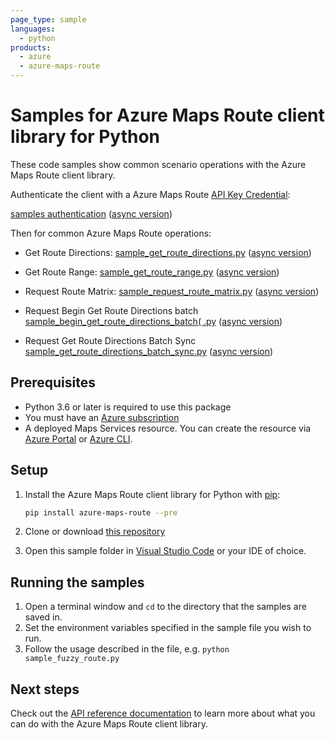 ```yaml
---
page_type: sample
languages:
  - python
products:
  - azure
  - azure-maps-route
---
```


# Samples for Azure Maps Route client library for Python

These code samples show common scenario operations with the Azure Maps Route client library.

Authenticate the client with a Azure Maps Route [API Key Credential](https://docs.microsoft.com/azure/azure-maps/how-to-manage-account-keys):

[samples authentication](https://github.com/Azure/azure-sdk-for-python/blob/main/sdk/maps/azure-maps-route/samples/sample_authentication.py) ([async version](https://github.com/Azure/azure-sdk-for-python/blob/main/sdk/maps/azure-maps-route/samples/async_samples/sample_authentication_async.py))

Then for common Azure Maps Route operations:

* Get Route Directions: [sample_get_route_directions.py](https://github.com/Azure/azure-sdk-for-python/blob/main/sdk/maps/azure-maps-route/samples/sample_get_route_directions.py) ([async version](https://github.com/Azure/azure-sdk-for-python/blob/main/sdk/maps/azure-maps-route/samples/async_samples/sample_get_route_directions_async.py))

* Get Route Range: [sample_get_route_range.py](https://github.com/Azure/azure-sdk-for-python/blob/main/sdk/maps/azure-maps-route/samples/sample_get_route_range.py) ([async version](https://github.com/Azure/azure-sdk-for-python/blob/main/sdk/maps/azure-maps-route/samples/async_samples/sample_get_route_range_async.py))

* Request Route Matrix: [sample_request_route_matrix.py](https://github.com/Azure/azure-sdk-for-python/blob/main/sdk/maps/azure-maps-route/samples/sample_get_route_matrix.py) ([async version](https://github.com/Azure/azure-sdk-for-python/blob/main/sdk/maps/azure-maps-route/samples/async_samples/sample_get_route_matrix_async.py))

* Request Begin Get Route Directions batch [sample_begin_get_route_directions_batch(
.py](https://github.com/Azure/azure-sdk-for-python/blob/main/sdk/maps/azure-maps-route/samples/sample_begin_get_route_directions_batch.py) ([async version](https://github.com/Azure/azure-sdk-for-python/blob/main/sdk/maps/azure-maps-route/samples/async_samples/sample_begin_get_route_directions_batch_async.py))

* Request Get Route Directions Batch Sync [sample_get_route_directions_batch_sync.py](https://github.com/Azure/azure-sdk-for-python/blob/main/sdk/maps/azure-maps-route/samples/sample_get_route_directions_batch_sync.py) ([async version](https://github.com/Azure/azure-sdk-for-python/blob/main/sdk/maps/azure-maps-route/samples/async_samples/sample_get_route_directions_batch_sync_async.py))

## Prerequisites

* Python 3.6 or later is required to use this package
* You must have an [Azure subscription](https://azure.microsoft.com/free/)
* A deployed Maps Services resource. You can create the resource via [Azure Portal][azure_portal] or [Azure CLI][azure_cli].

## Setup

1. Install the Azure Maps Route client library for Python with [pip](https://pypi.org/project/pip/):

   ```bash
   pip install azure-maps-route --pre
   ```

2. Clone or download [this repository](https://github.com/Azure/azure-sdk-for-python)
3. Open this sample folder in [Visual Studio Code](https://code.visualstudio.com) or your IDE of choice.

## Running the samples

1. Open a terminal window and `cd` to the directory that the samples are saved in.
2. Set the environment variables specified in the sample file you wish to run.
3. Follow the usage described in the file, e.g. `python sample_fuzzy_route.py`

## Next steps

Check out the [API reference documentation](https://docs.microsoft.com/rest/api/maps/route)
to learn more about what you can do with the Azure Maps Route client library.

<!-- LINKS -->
[azure_portal]: https://portal.azure.com
[azure_cli]: https://docs.microsoft.com/cli/azure